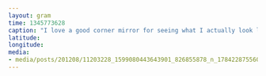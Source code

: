 ```yaml
---
layout: gram
time: 1345773628
caption: "I love a good corner mirror for seeing what I actually look like."
latitude: 
longitude: 
media:
- media/posts/201208/11203228_1599080443643901_826855878_n_17842287556000351.jpg
---
```

